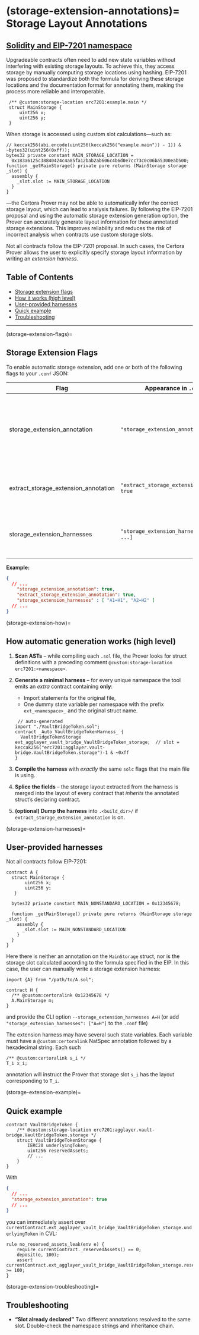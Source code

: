 (storage-extension-annotations)=
Storage Layout Annotations
=====================================

[Solidity and EIP-7201 namespace](https://eips.ethereum.org/EIPS/eip-7201)
-----------------------------
Upgradeable contracts often need to add new state variables without interfering with existing storage layouts. To achieve this, they access storage by manually computing storage locations using hashing. EIP-7201 was proposed to standardize both the formula for deriving these storage locations and the documentation format for annotating them, making the process more reliable and interoperable.

```solidity
 /** @custom:storage-location erc7201:example.main */
 struct MainStorage {
     uint256 x;
     uint256 y;
 }
```

When storage is accessed using custom slot calculations—such as:

```solidity
// keccak256(abi.encode(uint256(keccak256("example.main")) - 1)) & ~bytes32(uint256(0xff));
bytes32 private constant MAIN_STORAGE_LOCATION =
  0x183a6125c38840424c4a85fa12bab2ab606c4b6d0e7cc73c0c06ba5300eab500;
function _getMainStorage() private pure returns (MainStorage storage _slot) {
  assembly {
    _slot.slot := MAIN_STORAGE_LOCATION
  }
}
```

—the Certora Prover may not be able to automatically infer the correct storage layout, which can lead to analysis failures. By following the EIP-7201 proposal and using the automatic storage extension generation option, the Prover can accurately generate layout information for these annotated storage extensions. This improves reliability and reduces the risk of incorrect analysis when contracts use custom storage slots.

Not all contracts follow the EIP-7201 proposal. In such cases, the Certora Prover allows the user to explicitly specify storage layout
information by writing an _extension harness_.

## Table of Contents

- [Storage extension flags](#storage-extension-flags)
- [How it works (high level)](#storage-extension-how)
- [User-provided harnesses](#storage-extension-harnesses)
- [Quick example](#storage-extension-example)
- [Troubleshooting](#storage-extension-troubleshooting)

---

(storage-extension-flags)=
## Storage Extension Flags

To enable automatic storage extension, add one or both of the following flags to your `.conf` JSON:

| Flag                             | Appearance in `.conf` file                | Pass directly to CLI option                   | Purpose                                                                                                                                |
| -------------------------------- | ----------------------------------------- | --------------------------------------------- | -------------------------------------------------------------------------------------------------------------------------------------- |
| storage_extension_annotation     | `"storage_extension_annotation": true`    | `--storage_extension_annotation`              | Detects `@custom:storage-location erc7201:…` annotations and **automatically extends the storage layout** during compilation.           |
| extract_storage_extension_annotation | `"extract_storage_extension_annotation": true` | `--extract_storage_extension_annotation`      | Dumps the generated harness Solidity file(s) to `<build_dir>/…` for inspection.                                                        |
| storage_extension_harnesses | `"storage_extension_harnesses": ["A=H", ...]` | `--storage_extension_harnesses A=H ... | Specifies that each contract `A`'s storage layout is extended by the layout specified in `H` |

**Example:**

```json
{
  // ...
    "storage_extension_annotation": true,
    "extract_storage_extension_annotation": true,
    "storage_extension_harnesses" : [ "A1=H1", "A2=H2" ]
  // ...
}
```


(storage-extension-how)=
## How automatic generation works (high level)

1. **Scan ASTs** – while compiling each `.sol` file, the Prover looks for
   struct definitions with a preceding comment 
   `@custom:storage-location erc7201:<namespace>`.

2. **Generate a minimal harness** – for every unique namespace the tool
   emits an *extra* contract containing **only**:

   * Import statements for the original file,
   * One dummy state variable per namespace with the prefix
     `ext_<namespace>_` and the original struct name.

    ```solidity
     // auto-generated
    import "./VaultBridgeToken.sol";
    contract _Auto_VaultBridgeTokenHarness_ {
      VaultBridgeTokenStorage ext_agglayer_vault_bridge_VaultBridgeToken_storage;  // slot = keccak256("erc7201:agglayer.vault-bridge.VaultBridgeToken.storage")-1 & ~0xff
    }
    ```

3. **Compile the harness** with *exactly* the same `solc` flags that the main file is using.

4. **Splice the fields** – the storage layout extracted from the harness
   is merged into the layout of every contract that *inherits* the
   annotated struct’s declaring contract.

5. **(optional) Dump the harness** into
   `.<build_dir>/` if
   `extract_storage_extension_annotation` is on.

(storage-extension-harnesses)=
## User-provided harnesses

Not all contracts follow EIP-7201:

```solidity
contract A {
  struct MainStorage {
       uint256 x;
       uint256 y;
   }
  
  bytes32 private constant MAIN_NONSTANDARD_LOCATION = 0x12345678;
  
  function _getMainStorage() private pure returns (MainStorage storage _slot) {
    assembly {
      _slot.slot := MAIN_NONSTANDARD_LOCATION
    }
  }
}
```

Here there is neither an annotation on the `MainStorage` struct, nor is the storage slot
calculated according to the formula specified in the EIP. In this case, the user can manually 
write a storage extension harness:

```solidity
import {A} from "/path/to/A.sol";

contract H {
  /** @custom:certoralink 0x12345678 */
  A.MainStorage m;
}
```

and provide the CLI option `--storage_extension_harnesses A=H` (or add `"storage_extension_harnesses": ["A=H"]` to the `.conf` file)

The extension harness may have several such state variables. Each variable must have 
a `@custom:certoralink` NatSpec annotation followed by a hexadecimal string. Each such

```solidity
/** @custom:certoralink s_i */
T_i x_i;
```

annotation will instruct the Prover that storage slot `s_i` has the layout corresponding to `T_i`.

(storage-extension-example)=
## Quick example

```solidity
contract VaultBridgeToken {
    /** @custom:storage-location erc7201:agglayer.vault-bridge.VaultBridgeToken.storage */
    struct VaultBridgeTokenStorage {
        IERC20 underlyingToken;
        uint256 reservedAssets;
        // ...
    }
}
```

With

```json
{
  // ...
  "storage_extension_annotation": true
  // ...
}
```

you can immediately assert over `currentContract.ext_agglayer_vault_bridge_VaultBridgeToken_storage.underlyingToken`
in CVL:

```cvl
rule no_reserved_assets_leak(env e) {
    require currentContract._reservedAssets() == 0;
    deposit(e, 100);
    assert currentContract.ext_agglayer_vault_bridge_VaultBridgeToken_storage.reservedAssets >= 100;
}
```

(storage-extension-troubleshooting)=
## Troubleshooting

* **“Slot already declared”**
  Two different annotations resolved to the same slot. Double-check the
  namespace strings and inheritance chain.
